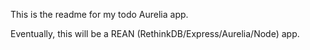 This is the readme for my todo Aurelia app.  

Eventually, this will be a REAN (RethinkDB/Express/Aurelia/Node) app.